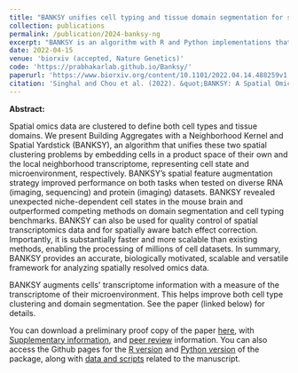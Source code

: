 ```yaml
---
title: "BANKSY unifies cell typing and tissue domain segmentation for scalable spatial omics data analysis"
collection: publications
permalink: /publication/2024-banksy-ng
excerpt: "BANKSY is an algorithm with R and Python implementations that identifies both cell types and tissue domains from spatially-resolved -omics data by incorporating spatial kernels capturing microenvironmental information, applicable to a range of spatially-resolved technologies, and scalable to millions of cells.<br/><img src='/images/banksy_schematic_1.png'>"
date: 2022-04-15
venue: 'biorxiv (accepted, Nature Genetics)'
code: 'https://prabhakarlab.github.io/Banksy/'
paperurl: 'https://www.biorxiv.org/content/10.1101/2022.04.14.488259v1.full'
citation: 'Singhal and Chou et al. (2022). &quot;BANKSY: A Spatial Omics Algorithm that Unifies Cell Type Clustering and Tissue Domain Segmentation.&quot; <i>bioarxiv</i>. 1(1).'
---
```


**Abstract:**

Spatial omics data are clustered to define both cell types and tissue domains. We present Building Aggregates with a Neighborhood Kernel and Spatial Yardstick (BANKSY), an algorithm that unifies these two spatial clustering problems by embedding cells in a product space of their own and the local neighborhood transcriptome, representing cell state and microenvironment, respectively. BANKSY’s spatial feature augmentation strategy improved performance on both tasks when tested on diverse RNA (imaging, sequencing) and protein (imaging) datasets. BANKSY revealed unexpected niche-dependent cell states in the mouse brain and outperformed competing methods on domain segmentation and cell typing benchmarks. BANKSY can also be used for quality control of spatial transcriptomics data and for spatially aware batch effect correction. Importantly, it is substantially faster and more scalable than existing methods, enabling the processing of millions of cell datasets. In summary, BANKSY provides an accurate, biologically motivated, scalable and versatile framework for analyzing spatially resolved omics data.

[](/files/banksy_schematic_1.png)
BANKSY augments cells' transcriptome information with a measure of the transcriptome of their microenvironment. This helps improve both cell type clustering and domain segmentation. See the paper (linked below) for details. 

You can download a preliminary proof copy of the paper [here](/files/41588_2024_1664_Author.pdf), with [Supplementary information](/files/41588_2024_1664_MOESM1_ESM.pdf), and [peer review](/files/41588_2024_1664_MOESM3_ESM.pdf) information. You can also access the Github pages for the [R version](https://prabhakarlab.github.io/Banksy/) and [Python version](https://github.com/prabhakarlab/Banksy_py) of the package, along with [data and scripts](https://zenodo.org/records/10258795) related to the manuscript. 

